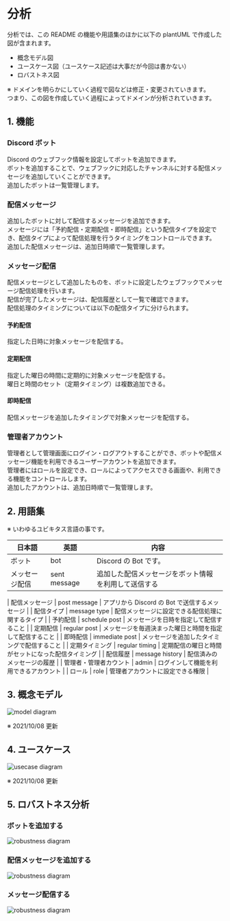 # 分析

分析では、この README の機能や用語集のほかに以下の plantUML で作成した図が含まれます。

- 概念モデル図
- ユースケース図（ユースケース記述は大事だが今回は書かない）
- ロバストネス図

※ ドメインを明らかにしていく過程で図などは修正・変更されていきます。  
つまり、この図を作成していく過程によってドメインが分析されていきます。

## 1. 機能

### <b>Discord ボット</b>

Discord のウェブフック情報を設定してボットを追加できます。  
ボットを追加することで、ウェブフックに対応したチャンネルに対する配信メッセージを追加していくことができます。  
追加したボットは一覧管理します。

### <b>配信メッセージ</b>

追加したボットに対して配信するメッセージを追加できます。  
メッセージには「予約配信・定期配信・即時配信」という配信タイプを設定でき、配信タイプによって配信処理を行うタイミングをコントロールできます。  
追加した配信メッセージは、追加日時順で一覧管理します。

### <b>メッセージ配信</b>

配信メッセージとして追加したものを、ボットに設定したウェブフックでメッセージ配信処理を行います。  
配信が完了したメッセージは、配信履歴として一覧で確認できます。  
配信処理のタイミングについては以下の配信タイプに分けられます。

#### <b>予約配信</b>

指定した日時に対象メッセージを配信する。

#### <b>定期配信</b>

指定した曜日の時間に定期的に対象メッセージを配信する。  
曜日と時間のセット（定期タイミング）は複数追加できる。

#### <b>即時配信</b>

配信メッセージを追加したタイミングで対象メッセージを配信する。

### <b>管理者アカウント</b>

管理者として管理画面にログイン・ログアウトすることができ、ボットや配信メッセージ機能を利用できるユーザーアカウントを追加できます。  
管理者にはロールを設定でき、ロールによってアクセスできる画面や、利用できる機能をコントロールします。  
追加したアカウントは、追加日時順で一覧管理します。

## 2. 用語集

※ いわゆるユビキタス言語の事です。

| 日本語         | 英語         | 内容                                                 |
| -------------- | ------------ | ---------------------------------------------------- |
| ボット         | bot          | Discord の Bot です。                                |
| メッセージ配信 | sent message | 追加した配信メッセージをボット情報を利用して送信する |

| 配信メッセージ | post message | アプリから Discord の Bot で送信するメッセージ |
| 配信タイプ | message type | 配信メッセージに設定できる配信処理に関するタイプ |
| 予約配信 | schedule post | メッセージを日時を指定して配信すること |
| 定期配信 | regular post | メッセージを毎週決まった曜日と時間を指定して配信すること |
| 即時配信 | immediate post | メッセージを追加したタイミングで配信すること |
| 定期タイミング | regular timing | 定期配信の曜日と時間がセットになった配信タイミング |
| 配信履歴 | message history | 配信済みのメッセージの履歴 |
| 管理者・管理者カウント | admin | ログインして機能を利用できるアカウント |
| ロール | role | 管理者アカウントに設定できる権限 |

## 3. 概念モデル

![model diagram](model.png)

※ 2021/10/08 更新

## 4. ユースケース

![usecase diagram](usecase.png)

※ 2021/10/08 更新

## 5. ロバストネス分析

### ボットを追加する

![robustness diagram](robustness-bot-create.png)

### 配信メッセージを追加する

![robustness diagram](robustness-post_message-create.png)

### メッセージ配信する

![robustness diagram](robustness-sent_message.png)
